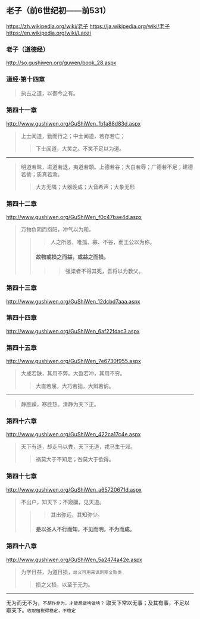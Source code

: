 ## 老子（前6世纪初——前531）
https://zh.wikipedia.org/wiki/老子
https://ja.wikipedia.org/wiki/老子
https://en.wikipedia.org/wiki/Laozi
### 老子（道德经）
http://so.gushiwen.org/guwen/book_28.aspx
### 道经·第十四章
>执古之道，以御今之有。
### 第四十一章
http://www.gushiwen.org/GuShiWen_fb1a88d83d.aspx
>上士闻道，勤而行之；中士闻道，若存若亡；
>>下士闻道，大笑之。不笑不足以为道。
---
>明道若昧，进道若退，夷道若纇。上德若谷；大白若辱；广德若不足；建德若偷；质真若渝。
>>大方无隅；大器晚成；大音希声；大象无形
### 第四十二章
http://www.gushiwen.org/GuShiWen_f0c47bae4d.aspx
>万物负阴而抱阳，冲气以为和。
>>>人之所恶，唯孤、寡、不谷，而王公以为称。
>>#### 故物或损之而益，或益之而损。
>>>>强梁者不得其死，吾将以为教父。
### 第四十三章
http://www.gushiwen.org/GuShiWen_12dcbd7aaa.aspx
### 第四十四章
http://www.gushiwen.org/GuShiWen_6af22fdac3.aspx
### 第四十五章
http://www.gushiwen.org/GuShiWen_7e6730f955.aspx
>大成若缺，其用不弊。大盈若冲，其用不穷。
>>大直若屈，大巧若拙，大辩若讷。
---
>静胜躁，寒胜热。清静为天下正。
### 第四十六章
http://www.gushiwen.org/GuShiWen_422ca17c4e.aspx
>天下有道，却走马以粪，天下无道，戎马生于郊。
>>祸莫大于不知足；咎莫大于欲得。
### 第四十七章
http://www.gushiwen.org/GuShiWen_a65720671d.aspx
>不出户，知天下；不窥牖，见天道。
>>>其出弥远，其知弥少。
>>#### 是以圣人不行而知，不见而明，不为而成。
### 第四十八章
http://www.gushiwen.org/GuShiWen_5a2474a42e.aspx
>为学日益，为道日损，`歧义可用来讽刺斯文败类`
>>损之又损，以至于无为。
---
无为而无不为，`不胡作非为，才能想做啥做啥？`
取天下常以无事；及其有事，不足以取天下。`收取租税得稳定，不稳定`